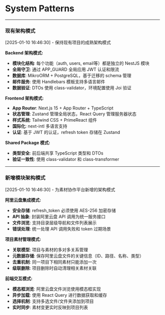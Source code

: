 # System Patterns

---

### 现有架构模式

[2025-01-10 16:46:30] - 保持现有项目的成熟架构模式

**Backend 架构模式:**

- **模块化结构**: 每个功能（auth, users, email等）都是独立的 NestJS 模块
- **全局守卫**: 通过 APP_GUARD 全局应用 JWT 认证和限流
- **数据库**: MikroORM + PostgreSQL，基于迁移的 schema 管理
- **邮件服务**: 使用 Handlebars 模板支持多语言邮件
- **数据验证**: DTOs 使用 class-validator，环境配置使用 Joi 验证

**Frontend 架构模式:**

- **App Router**: Next.js 15 + App Router + TypeScript
- **状态管理**: Zustand 管理全局状态，React Query 管理服务器状态
- **样式系统**: Tailwind CSS + PrimeReact 组件
- **国际化**: next-intl 多语言支持
- **认证**: 基于 JWT 的认证，refresh token 存储在 Zustand

**Shared Package 模式:**

- **类型安全**: 前后端共享 TypeScript 类型和 DTOs
- **验证一致性**: 使用 class-validator 和 class-transformer

---

### 新增模块架构模式

[2025-01-10 16:46:30] - 为素材协作平台新增的架构模式

**阿里云盘集成模式:**

- **安全存储**: refresh_token 必须使用 AES-256 加密存储
- **API 抽象**: 封装阿里云盘 API 调用为统一服务接口
- **文件浏览**: 支持目录层级导航和文件列表展示
- **错误处理**: 统一处理 API 调用失败和 token 过期场景

**项目素材管理模式:**

- **关联模型**: 项目与素材的多对多关系管理
- **元数据存储**: 保存阿里云盘文件的关键信息（ID、路径、名称、类型）
- **去重机制**: 同一项目下相同素材只能添加一次
- **级联删除**: 项目删除时自动清理相关素材关联

**前端交互模式:**

- **模态框浏览**: 阿里云盘文件浏览使用模态框实现
- **异步加载**: 使用 React Query 进行数据获取和缓存
- **选择机制**: 支持多选文件/文件夹添加到项目
- **实时同步**: 素材变更实时反映到项目列表
